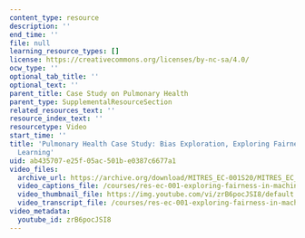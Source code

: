 ```yaml
---
content_type: resource
description: ''
end_time: ''
file: null
learning_resource_types: []
license: https://creativecommons.org/licenses/by-nc-sa/4.0/
ocw_type: ''
optional_tab_title: ''
optional_text: ''
parent_title: Case Study on Pulmonary Health
parent_type: SupplementalResourceSection
related_resources_text: ''
resource_index_text: ''
resourcetype: Video
start_time: ''
title: 'Pulmonary Health Case Study: Bias Exploration, Exploring Fairness in Machine
  Learning'
uid: ab435707-e25f-05ac-501b-e0387c6677a1
video_files:
  archive_url: https://archive.org/download/MITRES_EC-001S20/MITRES_EC_001S20_video10_300k.mp4
  video_captions_file: /courses/res-ec-001-exploring-fairness-in-machine-learning-for-international-development-spring-2020/828b9562d2ba5c3f8ab55d84fb73a556_zrB6pocJSI8.vtt
  video_thumbnail_file: https://img.youtube.com/vi/zrB6pocJSI8/default.jpg
  video_transcript_file: /courses/res-ec-001-exploring-fairness-in-machine-learning-for-international-development-spring-2020/c8056edc05e668b70ad91359bee02b74_zrB6pocJSI8.pdf
video_metadata:
  youtube_id: zrB6pocJSI8
---
```

